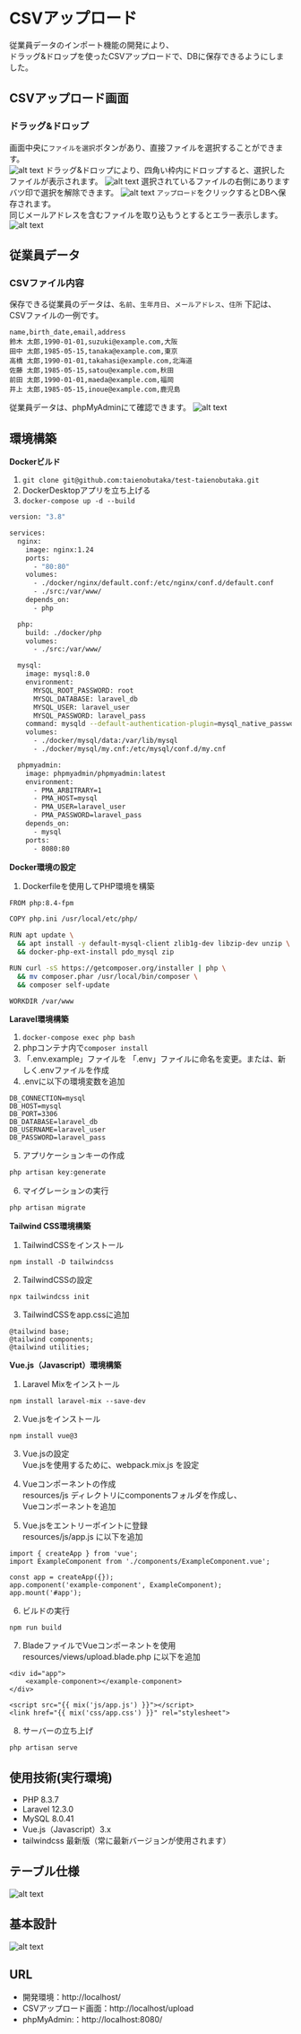 # CSVアップロード
従業員データのインポート機能の開発により、<br />
ドラッグ&ドロップを使ったCSVアップロードで、DBに保存できるようにしました。
## CSVアップロード画面
### ドラッグ&ドロップ
画面中央に`ファイルを選択`ボタンがあり、直接ファイルを選択することができます。<br />
![alt text](<images/スクリーンショット 2025-03-26 100636.png>)
ドラッグ&ドロップにより、四角い枠内にドロップすると、選択したファイルが表示されます。
![alt text](<images/スクリーンショット 2025-03-26 100025.png>)
選択されているファイルの右側にありますバツ印で選択を解除できます。
![alt text](<images/スクリーンショット 2025-03-26 100657.png>)
`アップロード`をクリックするとDBへ保存されます。<br />
同じメールアドレスを含むファイルを取り込もうとするとエラー表示します。
![alt text](<images/スクリーンショット 2025-03-26 100829.png>)
## 従業員データ
### CSVファイル内容
保存できる従業員のデータは、`名前`、`生年月日`、`メールアドレス`、`住所`
下記は、CSVファイルの一例です。
```
name,birth_date,email,address
鈴木 太郎,1990-01-01,suzuki@example.com,大阪
田中 太郎,1985-05-15,tanaka@example.com,東京
高橋 太郎,1990-01-01,takahasi@example.com,北海道
佐藤 太郎,1985-05-15,satou@example.com,秋田
前田 太郎,1990-01-01,maeda@example.com,福岡
井上 太郎,1985-05-15,inoue@example.com,鹿児島
```
従業員データは、phpMyAdminにて確認できます。
![alt text](<images/スクリーンショット 2025-03-26 100855.png>)
## 環境構築

**Dockerビルド**
1. `git clone git@github.com:taienobutaka/test-taienobutaka.git`
2. DockerDesktopアプリを立ち上げる
3. `docker-compose up -d --build`

``` bash
version: "3.8"

services:
  nginx:
    image: nginx:1.24
    ports:
      - "80:80"
    volumes:
      - ./docker/nginx/default.conf:/etc/nginx/conf.d/default.conf
      - ./src:/var/www/
    depends_on:
      - php

  php:
    build: ./docker/php
    volumes:
      - ./src:/var/www/

  mysql:
    image: mysql:8.0
    environment:
      MYSQL_ROOT_PASSWORD: root
      MYSQL_DATABASE: laravel_db
      MYSQL_USER: laravel_user
      MYSQL_PASSWORD: laravel_pass
    command: mysqld --default-authentication-plugin=mysql_native_password
    volumes:
      - ./docker/mysql/data:/var/lib/mysql
      - ./docker/mysql/my.cnf:/etc/mysql/conf.d/my.cnf

  phpmyadmin:
    image: phpmyadmin/phpmyadmin:latest
    environment:
      - PMA_ARBITRARY=1
      - PMA_HOST=mysql
      - PMA_USER=laravel_user
      - PMA_PASSWORD=laravel_pass
    depends_on:
      - mysql
    ports:
      - 8080:80
```

**Docker環境の設定**
1. Dockerfileを使用してPHP環境を構築
``` bash
FROM php:8.4-fpm

COPY php.ini /usr/local/etc/php/

RUN apt update \
  && apt install -y default-mysql-client zlib1g-dev libzip-dev unzip \
  && docker-php-ext-install pdo_mysql zip

RUN curl -sS https://getcomposer.org/installer | php \
  && mv composer.phar /usr/local/bin/composer \
  && composer self-update

WORKDIR /var/www
```
**Laravel環境構築**
1. `docker-compose exec php bash`
2. phpコンテナ内で`composer install`
3. 「.env.example」ファイルを 「.env」ファイルに命名を変更。または、新しく.envファイルを作成
4. .envに以下の環境変数を追加
```
DB_CONNECTION=mysql
DB_HOST=mysql
DB_PORT=3306
DB_DATABASE=laravel_db
DB_USERNAME=laravel_user
DB_PASSWORD=laravel_pass
```

5. アプリケーションキーの作成
``` bash
php artisan key:generate
```

6. マイグレーションの実行
``` bash
php artisan migrate
```
**Tailwind CSS環境構築**
1. TailwindCSSをインストール
```
npm install -D tailwindcss
```
2. TailwindCSSの設定
```
npx tailwindcss init
```
3. TailwindCSSをapp.cssに追加
```
@tailwind base;
@tailwind components;
@tailwind utilities;
```

**Vue.js（Javascript）環境構築**
1. Laravel Mixをインストール
```
npm install laravel-mix --save-dev
```
2. Vue.jsをインストール
```
npm install vue@3
```
3. Vue.jsの設定<br />
Vue.jsを使用するために、webpack.mix.js を設定

4. Vueコンポーネントの作成<br />
resources/js ディレクトリにcomponentsフォルダを作成し、<br />
Vueコンポーネントを追加

5. Vue.jsをエントリーポイントに登録<br />
resources/js/app.js に以下を追加<br />
```
import { createApp } from 'vue';
import ExampleComponent from './components/ExampleComponent.vue';

const app = createApp({});
app.component('example-component', ExampleComponent);
app.mount('#app');
```
6. ビルドの実行
```
npm run build
```
7. BladeファイルでVueコンポーネントを使用<br />
resources/views/upload.blade.php に以下を追加
```
<div id="app">
    <example-component></example-component>
</div>

<script src="{{ mix('js/app.js') }}"></script>
<link href="{{ mix('css/app.css') }}" rel="stylesheet">
```
8. サーバーの立ち上げ
```
php artisan serve
```

## 使用技術(実行環境)
- PHP 8.3.7
- Laravel 12.3.0
- MySQL 8.0.41
- Vue.js（Javascript）3.x
- tailwindcss 最新版（常に最新バージョンが使用されます）

## テーブル仕様
![alt text](<images/スクリーンショット 2025-03-26 095448.png>)

## 基本設計
![alt text](<images/スクリーンショット 2025-03-26 151223.png>)

## URL
- 開発環境：http://localhost/
- CSVアップロード画面：http://localhost/upload
- phpMyAdmin:：http://localhost:8080/
